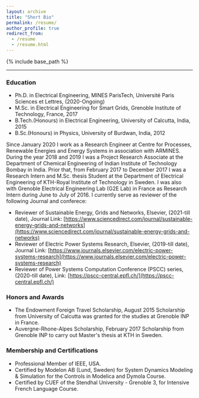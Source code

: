 ```yaml
---
layout: archive
title: "Short Bio"
permalink: /resume/
author_profile: true
redirect_from:
  - /resume
  - /resume.html
---
```


{% include base_path %}




----
### Education
* Ph.D. in Electrical Engineering, MINES ParisTech, Université Paris Sciences et Lettres, (2020-Ongoing)
* M.Sc. in Electrical Engineering for Smart Grids, Grenoble Institute of Technology, France, 2017 
* B.Tech.(Honours) in Electrical Engineering, University of Calcutta, India, 2015
* B.Sc.(Honours) in Physics, University of Burdwan, India, 2012

Since January 2020 I work as a Research Engineer at Centre for Processes, Renewable Energies and Energy Systems in association with ARMINES. During the year 2018 and 2019 I was a Project Research Associate at the Department of Chemical Engineering of Indian Institute of Technology Bombay in India. Prior that, from February 2017 to December 2017 I was a Research Intern and M.Sc. thesis Student at the Department of Electrical Engineering of KTH-Royal Institute of Technology in Sweden. I was also with Grenoble Electrical Engineering Lab (G2E Lab) in France as Research Intern during June to July of 2016.
I currently serve as reviewer of the following Journal and conferece:
* Reviewer of Sustainable Energy, Grids and Networks, Elsevier, (2021-till date),
  Journal Link: [https://www.sciencedirect.com/journal/sustainable-energy-grids-and-networks](https://www.sciencedirect.com/journal/sustainable-energy-grids-and-networks)
* Reviewer of Electric Power Systems Research, Elsevier, (2019-till date),
  Journal Link: [https://www.journals.elsevier.com/electric-power-systems-research](https://www.journals.elsevier.com/electric-power-systems-research)
* Reviewer of Power Systems Computation Conference (PSCC) series, (2020-till date),
  Link: [https://pscc-central.epfl.ch/](https://pscc-central.epfl.ch/)

 
### Honors and Awards 
* The Endowment Foreign Travel Scholarship, August 2015
  Scholarship from University of Calcutta was granted for the studies at Grenoble INP in France.
* Auvergne-Rhone-Alpes Scholarship, February 2017
  Scholarship from Grenoble INP to carry out Master's thesis at KTH in Sweden.


### Membership and Certifications
* Professional Member of IEEE, USA.
* Certified by Modelon AB (Lund, Sweden) for System Dynamics Modeling & Simulation for the Controls in Modelica and Dymola Course. 
* Certified by CUEF of the Stendhal University - Grenoble 3, for Intensive French Language Course.
